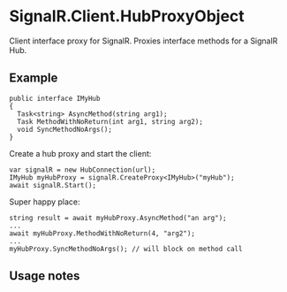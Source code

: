 # SignalR.Client.HubProxyObject
Client interface proxy for SignalR. Proxies interface methods for a SignalR Hub.

## Example

```
public interface IMyHub
{
  Task<string> AsyncMethod(string arg1);
  Task MethodWithNoReturn(int arg1, string arg2);
  void SyncMethodNoArgs();
}
```
Create a hub proxy and start the client:
```
var signalR = new HubConnection(url);
IMyHub myHubProxy = signalR.CreateProxy<IMyHub>("myHub");
await signalR.Start();
```
Super happy place:
```
string result = await myHubProxy.AsyncMethod("an arg");
...
await myHubProxy.MethodWithNoReturn(4, "arg2");
...
myHubProxy.SyncMethodNoArgs(); // will block on method call
```
## Usage notes




